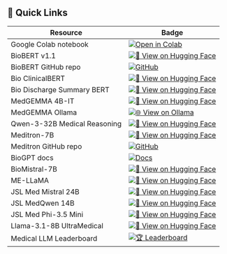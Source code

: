 ## 🚀 Quick Links
| Resource | Badge |
|----------|-------|
| Google Colab notebook | [![Open in Colab](https://colab.research.google.com/assets/colab-badge.svg)](https://colab.research.google.com/drive/19kLqZEWDQuHwep_jkefKjh8TZd4oWMCT#scrollTo=R0eT2X4Loj5p) |
| BioBERT v1.1 | [![🤗 View on Hugging Face](https://img.shields.io/badge/HF-BioBERT%20v1.1-yellow.svg?logo=huggingface&logoColor=white)](https://huggingface.co/dmis-lab/biobert-large-cased-v1.1-squad) |
| BioBERT GitHub repo | [![GitHub](https://img.shields.io/badge/GitHub-biobert-lightgrey?logo=github)](https://github.com/dmis-lab/biobert) |
| Bio ClinicalBERT | [![🤗 View on Hugging Face](https://img.shields.io/badge/Hugging%20Face-Bio%E2%80%AFClinicalBERT-blue.svg?logo=huggingface&logoColor=white)](https://huggingface.co/emilyalsentzer/Bio_ClinicalBERT) |
| Bio Discharge Summary BERT | [![🤗 View on Hugging Face](https://img.shields.io/badge/Hugging%20Face-Bio%20Discharge%20Summary%20BERT-lightblue.svg?logo=huggingface&logoColor=white)](https://huggingface.co/emilyalsentzer/Bio_Discharge_Summary_BERT) |
| MedGEMMA 4B-IT | [![🤗 View on Hugging Face](https://img.shields.io/badge/Hugging%20Face-MedGEMMA%204B--IT-orange.svg?logo=huggingface&logoColor=white)](https://huggingface.co/google/medgemma-4b-it) |
| MedGEMMA Ollama | [![🌐 View on Ollama](https://img.shields.io/badge/Ollama-MedGEMMA-9cf.svg?logo=data:image/png;base64,iVBORw0KGgo=)](https://ollama.com/alibayram/medgemma) |
| Qwen-3-32B Medical Reasoning | [![🤗 View on Hugging Face](https://img.shields.io/badge/Hugging%20Face-Qwen-3-32B%20Medical%20Reasoning-green.svg?logo=huggingface&logoColor=white)](https://huggingface.co/nicoboss/Qwen-3-32B-Medical-Reasoning) |
| Meditron-7B | [![🤗 View on Hugging Face](https://img.shields.io/badge/Hugging%20Face-Meditron-7B-brightgreen.svg?logo=huggingface&logoColor=white)](https://huggingface.co/epfl-llm/meditron-7b) |
| Meditron GitHub repo | [![GitHub](https://img.shields.io/badge/GitHub-meditron-lightgrey?logo=github)](https://github.com/epfLLM/meditron) |
| BioGPT docs | [![Docs](https://img.shields.io/badge/Docs-BioGPT-blueviolet.svg?logo=readthedocs)](https://huggingface.co/docs/transformers/en/model_doc/biogpt) |
| BioMistral-7B | [![🤗 View on Hugging Face](https://img.shields.io/badge/Hugging%20Face-BioMistral-7B-red.svg?logo=huggingface&logoColor=white)](https://huggingface.co/BioMistral/BioMistral-7B) |
| ME-LLaMA | [![🤗 View on Hugging Face](https://img.shields.io/badge/Hugging%20Face-ME-LLaMA-critical.svg?logo=huggingface&logoColor=white)](https://huggingface.co/clinicalnlplab/me-llama) |
| JSL Med Mistral 24B | [![🤗 View on Hugging Face](https://img.shields.io/badge/Hugging%20Face-JSL%20Med%20Mistral%2024B-darkorange.svg?logo=huggingface&logoColor=white)](https://huggingface.co/mradermacher/JSL-Med-Mistral-24B-V1-Slerp-i1-GGUF) |
| JSL MedQwen 14B | [![🤗 View on Hugging Face](https://img.shields.io/badge/Hugging%20Face-JSL%20MedQwen%2014B-teal.svg?logo=huggingface&logoColor=white)](https://huggingface.co/mradermacher/JSL-MedQwen-14b-reasoning-i1-GGUF) |
| JSL Med Phi-3.5 Mini | [![🤗 View on Hugging Face](https://img.shields.io/badge/Hugging%20Face-JSL%20Med%20Phi-3.5%20Mini-orange.svg?logo=huggingface&logoColor=white)](https://huggingface.co/mradermacher/JSL-Med-Phi-3.5-Mini-v3-i1-GGUF) |
| Llama-3.1-8B UltraMedical | [![🤗 View on Hugging Face](https://img.shields.io/badge/Hugging%20Face-Llama-3.1-8B%20UltraMedical-purple.svg?logo=huggingface&logoColor=white)](https://huggingface.co/mradermacher/Llama-3.1-8B-UltraMedical-i1-GGUF) |
| Medical LLM Leaderboard | [![🏆 Leaderboard](https://img.shields.io/badge/Hugging%20Face-Medical%20LLM%20Leaderboard-ff69b4.svg?logo=huggingface&logoColor=white)](https://huggingface.co/blog/leaderboard-medicalllm) |
